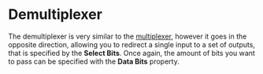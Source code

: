 # Demultiplexer

The demultiplexer is very similar to the [multiplexer](component://logix_core:script/MULTIPLEXER), however it goes in the opposite direction, allowing you to redirect a single input to a set of outputs, that is specified by the **Select Bits**. Once again, the amount of bits you want to pass can be specified with the **Data Bits** property.
